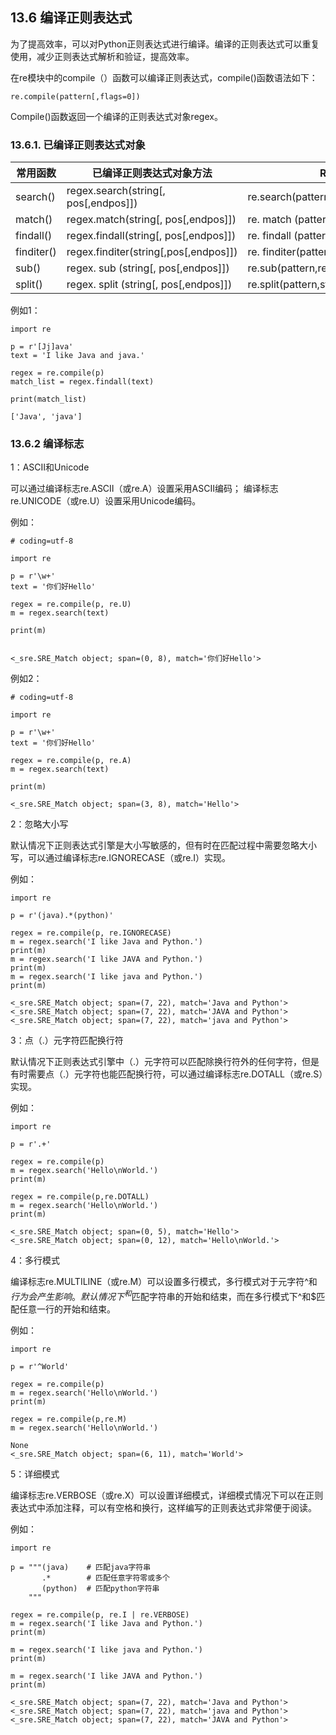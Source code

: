 ## 13.6 编译正则表达式

为了提高效率，可以对Python正则表达式进行编译。编译的正则表达式可以重复使用，减少正则表达式解析和验证，提高效率。

在re模块中的compile（）函数可以编译正则表达式，compile()函数语法如下：  

    re.compile(pattern[,flags=0])  
Compile()函数返回一个编译的正则表达式对象regex。

### 13.6.1.	已编译正则表达式对象  

|常用函数|	已编译正则表达式对象方法	|Re模块函数|
|-------|---------------------------|----------|
|search()|	regex.search(string[, pos[,endpos]])	|re.search(pattern,string,flags = 0)|
|match()|	regex.match(string[, pos[,endpos]])	|re. match (pattern,string,flags = 0)|
|findall()	|regex.findall(string[, pos[,endpos]])	|re. findall (pattern,string,flags = 0)|
|finditer()	|regex.finditer(string[,pos[,endpos]])	|re. finditer(pattern,string,flags = 0)|
|sub()	|regex. sub (string[, pos[,endpos]])	|re.sub(pattern,repl,string,count,flags=0)|
|split()	|regex. split (string[, pos[,endpos]])	|re.split(pattern,string,maxsplit=0,flags=0)|

例如1：  

    import re

    p = r'[Jj]ava'
    text = 'I like Java and java.'

    regex = re.compile(p)
    match_list = regex.findall(text)

    print(match_list)

    ['Java', 'java']
   
### 13.6.2 编译标志

1：ASCⅡ和Unicode  

可以通过编译标志re.ASCⅡ（或re.A）设置采用ASCⅡ编码；
编译标志re.UNICODE（或re.U）设置采用Unicode编码。  

例如：  

    # coding=utf-8

    import re

    p = r'\w+'
    text = '你们好Hello'

    regex = re.compile(p, re.U)
    m = regex.search(text)

    print(m)


    <_sre.SRE_Match object; span=(0, 8), match='你们好Hello'>

例如2：

    # coding=utf-8

    import re

    p = r'\w+'
    text = '你们好Hello'

    regex = re.compile(p, re.A)
    m = regex.search(text)

    print(m)

    <_sre.SRE_Match object; span=(3, 8), match='Hello'>

2：忽略大小写  

默认情况下正则表达式引擎是大小写敏感的，但有时在匹配过程中需要忽略大小写，可以通过编译标志re.IGNORECASE（或re.I）实现。  

例如：  

    import re

    p = r'(java).*(python)'

    regex = re.compile(p, re.IGNORECASE)
    m = regex.search('I like Java and Python.')
    print(m)
    m = regex.search('I like JAVA and Python.')
    print(m)
    m = regex.search('I like java and Python.')
    print(m)

    <_sre.SRE_Match object; span=(7, 22), match='Java and Python'>
    <_sre.SRE_Match object; span=(7, 22), match='JAVA and Python'>
    <_sre.SRE_Match object; span=(7, 22), match='java and Python'>

3：点（.）元字符匹配换行符  

默认情况下正则表达式引擎中（.）元字符可以匹配除换行符外的任何字符，但是有时需要点（.）元字符也能匹配换行符，可以通过编译标志re.DOTALL（或re.S）实现。  

例如：  

    import re

    p = r'.+'

    regex = re.compile(p)
    m = regex.search('Hello\nWorld.')
    print(m)

    regex = re.compile(p,re.DOTALL)
    m = regex.search('Hello\nWorld.')
    print(m)

    <_sre.SRE_Match object; span=(0, 5), match='Hello'>
    <_sre.SRE_Match object; span=(0, 12), match='Hello\nWorld.'>

4：多行模式

编译标志re.MULTILINE（或re.M）可以设置多行模式，多行模式对于元字符^和$行为会产生影响。默认情况下^和$匹配字符串的开始和结束，而在多行模式下^和$匹配任意一行的开始和结束。  

例如：  

    import re

    p = r'^World'

    regex = re.compile(p)
    m = regex.search('Hello\nWorld.')
    print(m)

    regex = re.compile(p,re.M)
    m = regex.search('Hello\nWorld.')

    None
    <_sre.SRE_Match object; span=(6, 11), match='World'>

5：详细模式  

编译标志re.VERBOSE（或re.X）可以设置详细模式，详细模式情况下可以在正则表达式中添加注释，可以有空格和换行，这样编写的正则表达式非常便于阅读。  

例如：  

    import re

    p = """(java)    # 匹配java字符串
           .*        # 匹配任意字符零或多个
           (python)  # 匹配python字符串
        """

    regex = re.compile(p, re.I | re.VERBOSE)
    m = regex.search('I like Java and Python.')
    print(m)

    m = regex.search('I like java and Python.')
    print(m)

    m = regex.search('I like JAVA and Python.')
    print(m)

    <_sre.SRE_Match object; span=(7, 22), match='Java and Python'>
    <_sre.SRE_Match object; span=(7, 22), match='java and Python'>
    <_sre.SRE_Match object; span=(7, 22), match='JAVA and Python'>

